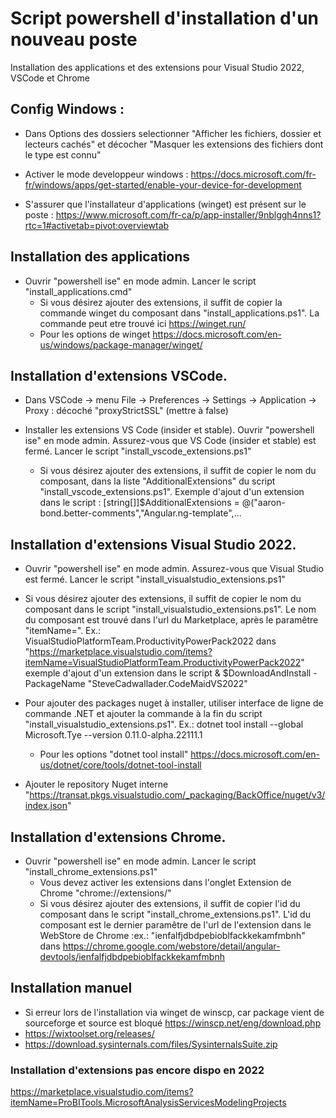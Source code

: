 # Script powershell d'installation d'un nouveau poste
Installation des applications et des extensions pour Visual Studio 2022, VSCode et Chrome

## Config Windows : 
- Dans Options des dossiers selectionner "Afficher les fichiers, dossier et lecteurs cachés" et décocher "Masquer les extensions des fichiers dont le type est connu"
- Activer le mode developpeur windows : https://docs.microsoft.com/fr-fr/windows/apps/get-started/enable-your-device-for-development

- S'assurer que l'installateur d'applications (winget) est présent sur le poste : https://www.microsoft.com/fr-ca/p/app-installer/9nblggh4nns1?rtc=1#activetab=pivot:overviewtab

## Installation des applications 
- Ouvrir "powershell ise" en mode admin. Lancer le script  "install_applications.cmd"
	- Si vous désirez ajouter des extensions, il suffit de copier la commande winget du composant dans "install_applications.ps1". La commande peut etre trouvé ici https://winget.run/
	- Pour les options de winget https://docs.microsoft.com/en-us/windows/package-manager/winget/

## Installation d'extensions VSCode. 
- Dans VSCode -> menu File -> Preferences -> Settings -> Application -> Proxy : décoché "proxyStrictSSL" (mettre à false)
	
- Installer les extensions VS Code (insider et stable). Ouvrir "powershell ise" en mode admin. Assurez-vous que VS Code (insider et stable) est fermé. Lancer le script "install_vscode_extensions.ps1"
	- Si vous désirez ajouter des extensions, il suffit de copier le nom du composant, dans la liste "AdditionalExtensions" du script "install_vscode_extensions.ps1". 
	  Exemple d'ajout d'un extension dans le script : [string[]]$AdditionalExtensions = @("aaron-bond.better-comments","Angular.ng-template",...

## Installation d'extensions Visual Studio 2022. 
- Ouvrir "powershell ise" en mode admin. Assurez-vous que Visual Studio est fermé. Lancer le script "install_visualstudio_extensions.ps1"
- Si vous désirez ajouter des extensions, il suffit de copier le nom du composant dans le script "install_visualstudio_extensions.ps1". Le nom du composant est trouvé dans l'url du Marketplace, après le paramêtre "itemName=". Ex.: VisualStudioPlatformTeam.ProductivityPowerPack2022 dans "https://marketplace.visualstudio.com/items?itemName=VisualStudioPlatformTeam.ProductivityPowerPack2022" 
	 exemple d'ajout d'un extension dans le script & $DownloadAndInstall -PackageName "SteveCadwallader.CodeMaidVS2022"
	
- Pour ajouter des packages nuget à installer, utiliser interface de ligne de commande .NET et ajouter la commande à la fin du script "install_visualstudio_extensions.ps1". Ex.: dotnet tool install --global Microsoft.Tye --version 0.11.0-alpha.22111.1
	- Pour les options "dotnet tool install" https://docs.microsoft.com/en-us/dotnet/core/tools/dotnet-tool-install

- Ajouter le repository Nuget interne "https://transat.pkgs.visualstudio.com/_packaging/BackOffice/nuget/v3/index.json"

## Installation d'extensions Chrome. 
- Ouvrir "powershell ise" en mode admin. Lancer le script "install_chrome_extensions.ps1"
	- Vous devez activer les extensions dans l'onglet Extension de Chrome "chrome://extensions/"
	- Si vous désirez ajouter des extensions, il suffit de copier l'id du composant dans le script "install_chrome_extensions.ps1". L'id du composant est le dernier paramêtre de l'url de l'extension dans le WebStore de Chrome :ex.: "ienfalfjdbdpebioblfackkekamfmbnh" dans https://chrome.google.com/webstore/detail/angular-devtools/ienfalfjdbdpebioblfackkekamfmbnh

## Installation manuel
- Si erreur lors de l'installation via winget de winscp, car package vient de sourceforge et source est bloqué https://winscp.net/eng/download.php
- https://wixtoolset.org/releases/
- https://download.sysinternals.com/files/SysinternalsSuite.zip

	
### Installation d'extensions  pas encore dispo en 2022
https://marketplace.visualstudio.com/items?itemName=ProBITools.MicrosoftAnalysisServicesModelingProjects
